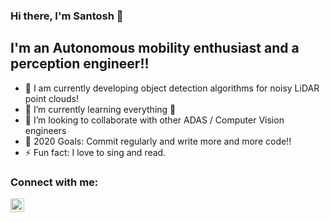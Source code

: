 ### Hi there, I'm Santosh 👋 

## I'm an Autonomous mobility enthusiast and a perception engineer!!

- 🔭 I am currently developing object detection algorithms for noisy LiDAR point clouds!
- 🌱 I’m currently learning everything 🤣
- 👯 I’m looking to collaborate with other ADAS / Computer Vision engineers
- 🥅 2020 Goals: Commit regularly and write more and more code!!
- ⚡ Fun fact: I love to sing and read.

### Connect with me:

[<img align="left" alt="Santosh | LinkedIn" width="22px" src="https://www.linkedin.com/in/santoshkasam/" />][linkedin]

<br />
</details>

[linkedin]: https://www.linkedin.com/in/santoshkasam/

<!---
Santoshkasam/Santoshkasam is a ✨ special ✨ repository because its `README.md` (this file) appears on your GitHub profile.
You can click the Preview link to take a look at your changes.
--->
